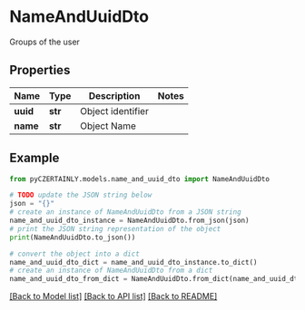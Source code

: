 # NameAndUuidDto

Groups of the user

## Properties

Name | Type | Description | Notes
------------ | ------------- | ------------- | -------------
**uuid** | **str** | Object identifier | 
**name** | **str** | Object Name | 

## Example

```python
from pyCZERTAINLY.models.name_and_uuid_dto import NameAndUuidDto

# TODO update the JSON string below
json = "{}"
# create an instance of NameAndUuidDto from a JSON string
name_and_uuid_dto_instance = NameAndUuidDto.from_json(json)
# print the JSON string representation of the object
print(NameAndUuidDto.to_json())

# convert the object into a dict
name_and_uuid_dto_dict = name_and_uuid_dto_instance.to_dict()
# create an instance of NameAndUuidDto from a dict
name_and_uuid_dto_from_dict = NameAndUuidDto.from_dict(name_and_uuid_dto_dict)
```
[[Back to Model list]](../README.md#documentation-for-models) [[Back to API list]](../README.md#documentation-for-api-endpoints) [[Back to README]](../README.md)



